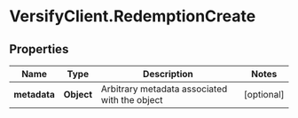 # VersifyClient.RedemptionCreate

## Properties

Name | Type | Description | Notes
------------ | ------------- | ------------- | -------------
**metadata** | **Object** | Arbitrary metadata associated with the object | [optional] 


